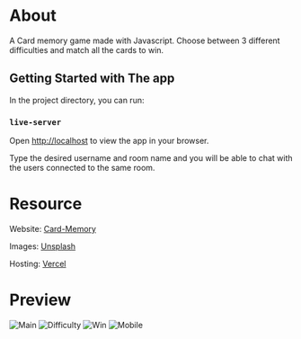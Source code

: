 # About
A Card memory game made with Javascript. Choose between 3 different difficulties and match all the cards to win. 

## Getting Started with The app

In the project directory, you can run:

### `live-server`

Open [http://localhost](http://localhost:8080) to view the app in your browser.

Type the desired username and room name and you will be able to chat with the users connected to the same room.

# Resource

Website: [Card-Memory](https://card-memory-gilt.vercel.app)

Images: [Unsplash](https://unsplash.com)

Hosting: [Vercel](https://vercel.com)

# Preview
![Main](https://github.com/user-attachments/assets/298a3e20-dca5-4400-a1c4-9d3c7488be9b)
![Difficulty](https://github.com/user-attachments/assets/e6afefad-6fe2-43c9-b8d8-49c64e83b8f2)
![Win](https://github.com/user-attachments/assets/0a19d967-f499-4221-b77d-f7b0c8d9f65c)
![Mobile](https://github.com/user-attachments/assets/96a6f24f-9591-4b93-b7cb-de7caa7c9db7)
